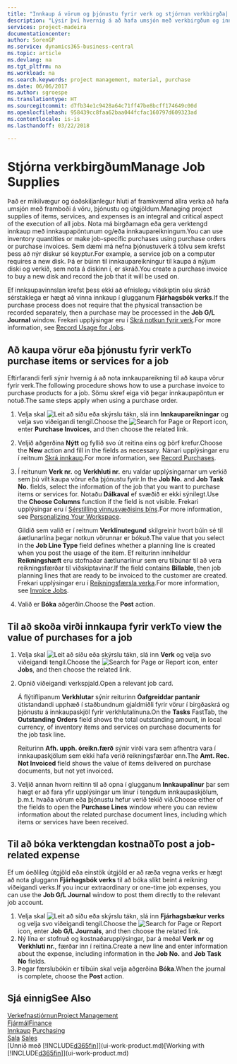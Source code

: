 ```yaml
---
title: "Innkaup á vörum og þjónustu fyrir verk og stjórnun verkbirgða| Microsoft Docs"
description: "Lýsir því hvernig á að hafa umsjón með verkbirgðum og innkaupum á efni og þjónustu í verkum."
services: project-madeira
documentationcenter: 
author: SorenGP
ms.service: dynamics365-business-central
ms.topic: article
ms.devlang: na
ms.tgt_pltfrm: na
ms.workload: na
ms.search.keywords: project management, material, purchase
ms.date: 06/06/2017
ms.author: sgroespe
ms.translationtype: HT
ms.sourcegitcommit: d7fb34e1c9428a64c71ff47be8bcff174649c00d
ms.openlocfilehash: 958439cc8faa62baa044fcfac160797d609323ad
ms.contentlocale: is-is
ms.lasthandoff: 03/22/2018

---
```

# <a name="manage-job-supplies"></a><span data-ttu-id="652aa-103">Stjórna verkbirgðum</span><span class="sxs-lookup"><span data-stu-id="652aa-103">Manage Job Supplies</span></span>
<span data-ttu-id="652aa-104">Það er mikilvægur og óaðskiljanlegur hluti af framkvæmd allra verka að hafa umsjón með framboði á vöru, þjónustu og útgjöldum.</span><span class="sxs-lookup"><span data-stu-id="652aa-104">Managing project supplies of items, services, and expenses is an integral and critical aspect of the execution of all jobs.</span></span> <span data-ttu-id="652aa-105">Nota má birgðamagn eða gera verktengd innkaup með innkaupapöntunum og/eða innkaupareikningum.</span><span class="sxs-lookup"><span data-stu-id="652aa-105">You can use inventory quantities or make job-specific purchases using purchase orders or purchase invoices.</span></span> <span data-ttu-id="652aa-106">Sem dæmi má nefna þjónustuverk á tölvu sem krefst þess að nýr diskur sé keyptur.</span><span class="sxs-lookup"><span data-stu-id="652aa-106">For example, a service job on a computer requires a new disk.</span></span> <span data-ttu-id="652aa-107">Þá er búinn til innkaupareikningur til kaupa á nýjum diski og verkið, sem nota á diskinn í, er skráð.</span><span class="sxs-lookup"><span data-stu-id="652aa-107">You create a purchase invoice to buy a new disk and record the job that it will be used on.</span></span>

<span data-ttu-id="652aa-108">Ef innkaupavinnslan krefst þess ekki að efnislegu viðskiptin séu skráð sérstaklega er hægt að vinna innkaup í glugganum **Fjárhagsbók verks**.</span><span class="sxs-lookup"><span data-stu-id="652aa-108">If the purchase process does not require that the physical transaction be recorded separately, then a purchase may be processed in the **Job G/L Journal** window.</span></span> <span data-ttu-id="652aa-109">Frekari upplýsingar eru í [Skrá notkun fyrir verk](projects-how-record-job-usage.md).</span><span class="sxs-lookup"><span data-stu-id="652aa-109">For more information, see [Record Usage for Jobs](projects-how-record-job-usage.md).</span></span>

## <a name="to-purchase-items-or-services-for-a-job"></a><span data-ttu-id="652aa-110">Að kaupa vörur eða þjónustu fyrir verk</span><span class="sxs-lookup"><span data-stu-id="652aa-110">To purchase items or services for a job</span></span>
<span data-ttu-id="652aa-111">Eftirfarandi ferli sýnir hvernig á að nota innkaupareikning til að kaupa vörur fyrir verk.</span><span class="sxs-lookup"><span data-stu-id="652aa-111">The following procedure shows how to use a purchase invoice to purchase products for a job.</span></span> <span data-ttu-id="652aa-112">Sömu skref eiga við þegar innkaupapöntun er notuð.</span><span class="sxs-lookup"><span data-stu-id="652aa-112">The same steps apply when using a purchase order.</span></span>  

1. <span data-ttu-id="652aa-113">Velja skal ![Leit að síðu eða skýrslu](media/ui-search/search_small.png "Leit að síðu eða skýrslu táknið") tákn, slá inn **Innkaupareikningar** og velja svo viðeigandi tengil.</span><span class="sxs-lookup"><span data-stu-id="652aa-113">Choose the ![Search for Page or Report](media/ui-search/search_small.png "Search for Page or Report icon") icon, enter **Purchase Invoices**, and then choose the related link.</span></span>  
2. <span data-ttu-id="652aa-114">Veljið aðgerðina **Nýtt** og fyllið svo út reitina eins og þörf krefur.</span><span class="sxs-lookup"><span data-stu-id="652aa-114">Choose the **New** action and fill in the fields as necessary.</span></span> <span data-ttu-id="652aa-115">Nánari upplýsingar eru í reitnum [Skrá innkaup](purchasing-how-record-purchases.md).</span><span class="sxs-lookup"><span data-stu-id="652aa-115">For more information, see [Record Purchases](purchasing-how-record-purchases.md).</span></span>
3. <span data-ttu-id="652aa-116">Í reitunum **Verk nr.** og **Verkhluti nr.** eru valdar upplýsingarnar um verkið sem þú vilt kaupa vörur eða þjónustu fyrir.</span><span class="sxs-lookup"><span data-stu-id="652aa-116">In the **Job No.** and **Job Task No.** fields, select the information of the job that you want to purchase items or services for.</span></span> <span data-ttu-id="652aa-117">Notaðu **Dálkaval** ef svæðið er ekki sýnilegt.</span><span class="sxs-lookup"><span data-stu-id="652aa-117">Use the **Choose Columns** function if the field is not visible.</span></span> <span data-ttu-id="652aa-118">Frekari upplýsingar eru í [Sérstilling vinnusvæðisins þíns](ui-personalization-user.md).</span><span class="sxs-lookup"><span data-stu-id="652aa-118">For more information, see [Personalizing Your Workspace](ui-personalization-user.md).</span></span>

    <span data-ttu-id="652aa-119">Gildið sem valið er í reitnum **Verklínutegund** skilgreinir hvort búin sé til áætlunarlína þegar notkun vörunnar er bókuð.</span><span class="sxs-lookup"><span data-stu-id="652aa-119">The value that you select in the **Job Line Type** field defines whether a planning line is created when you post the usage of the item.</span></span> <span data-ttu-id="652aa-120">Ef reiturinn inniheldur **Reikningshæft** eru stofnaðar áætlunarlínur sem eru tilbúnar til að vera reikningsfærðar til viðskiptavinar.</span><span class="sxs-lookup"><span data-stu-id="652aa-120">If the field contains **Billable**, then job planning lines that are ready to be invoiced to the customer are created.</span></span> <span data-ttu-id="652aa-121">Frekari upplýsingar eru í [Reikningsfærsla verka](projects-how-invoice-jobs.md).</span><span class="sxs-lookup"><span data-stu-id="652aa-121">For more information, see [Invoice Jobs](projects-how-invoice-jobs.md).</span></span>
4. <span data-ttu-id="652aa-122">Valið er **Bóka** aðgerðin.</span><span class="sxs-lookup"><span data-stu-id="652aa-122">Choose the **Post** action.</span></span>

## <a name="to-view-the-value-of-purchases-for-a-job"></a><span data-ttu-id="652aa-123">Til að skoða virði innkaupa fyrir verk</span><span class="sxs-lookup"><span data-stu-id="652aa-123">To view the value of purchases for a job</span></span>
1. <span data-ttu-id="652aa-124">Velja skal ![Leit að síðu eða skýrslu](media/ui-search/search_small.png "Leit að síðu eða skýrslu táknið") tákn, slá inn **Verk** og velja svo viðeigandi tengil.</span><span class="sxs-lookup"><span data-stu-id="652aa-124">Choose the ![Search for Page or Report](media/ui-search/search_small.png "Search for Page or Report icon") icon, enter **Jobs**, and then choose the related link.</span></span>
2. <span data-ttu-id="652aa-125">Opnið viðeigandi verkspjald.</span><span class="sxs-lookup"><span data-stu-id="652aa-125">Open a relevant job card.</span></span>

    <span data-ttu-id="652aa-126">Á flýtiflipanum **Verkhlutar** sýnir reiturinn **Óafgreiddar pantanir** útistandandi upphæð í staðbundnum gjaldmiðli fyrir vörur í birgðaskrá og þjónustu á innkaupaskjöl fyrir verkhlutalínuna.</span><span class="sxs-lookup"><span data-stu-id="652aa-126">On the **Tasks** FastTab, the **Outstanding Orders** field shows the total outstanding amount, in local currency, of inventory items and services on purchase documents for the job task line.</span></span>  

    <span data-ttu-id="652aa-127">Reiturinn **Afh. upph. óreikn.færð** sýnir virði vara sem afhentra vara í innkaupaskjölum sem ekki hafa verið reikningsfærðar enn.</span><span class="sxs-lookup"><span data-stu-id="652aa-127">The **Amt. Rec. Not Invoiced** field shows the value of items delivered on purchase documents, but not yet invoiced.</span></span>  
3. <span data-ttu-id="652aa-128">Veljið annan hvorn reitinn til að opna í glugganum **Innkaupalínur** þar sem hægt er að fara yfir upplýsingar um línur í tengdum innkaupaskjölum, þ.m.t. hvaða vörum eða þjónustu hefur verið tekið við.</span><span class="sxs-lookup"><span data-stu-id="652aa-128">Choose either of the fields to open the **Purchase Lines** window where you can review information about the related purchase document lines, including which items or services have been received.</span></span>

## <a name="to-post-a-job-related-expense"></a><span data-ttu-id="652aa-129">Til að bóka verktengdan kostnað</span><span class="sxs-lookup"><span data-stu-id="652aa-129">To post a job-related expense</span></span>
<span data-ttu-id="652aa-130">Ef um óeðlileg útgjöld eða einstök útgjöld er að ræða vegna verks er hægt að nota gluggann **Fjárhagsbók verks** til að bóka slíkt beint á reikning viðeigandi verks.</span><span class="sxs-lookup"><span data-stu-id="652aa-130">If you incur extraordinary or one-time job expenses, you can use the **Job G/L Journal** window to post them directly to the relevant job account.</span></span>

1. <span data-ttu-id="652aa-131">Velja skal ![Leit að síðu eða skýrslu](media/ui-search/search_small.png "Leit að síðu eða skýrslu táknið") tákn, slá inn **Fjárhagsbækur verks** og velja svo viðeigandi tengil.</span><span class="sxs-lookup"><span data-stu-id="652aa-131">Choose the ![Search for Page or Report](media/ui-search/search_small.png "Search for Page or Report icon") icon, enter **Job G/L Journals**, and then choose the related link.</span></span>  
2. <span data-ttu-id="652aa-132">Ný lína er stofnuð og kostnaðarupplýsingar, þar á meðal **Verk nr** og **Verkhluti nr.**, færðar inn í reitina.</span><span class="sxs-lookup"><span data-stu-id="652aa-132">Create a new line and enter information about the expense, including information in the **Job No.** and **Job Task No** fields.</span></span>  
3. <span data-ttu-id="652aa-133">Þegar færslubókin er tilbúin skal velja aðgerðina **Bóka**.</span><span class="sxs-lookup"><span data-stu-id="652aa-133">When the journal is complete, choose the **Post** action.</span></span>

## <a name="see-also"></a><span data-ttu-id="652aa-134">Sjá einnig</span><span class="sxs-lookup"><span data-stu-id="652aa-134">See Also</span></span>
[<span data-ttu-id="652aa-135">Verkefnastjórnun</span><span class="sxs-lookup"><span data-stu-id="652aa-135">Project Management</span></span>](projects-manage-projects.md)  
[<span data-ttu-id="652aa-136">Fjármál</span><span class="sxs-lookup"><span data-stu-id="652aa-136">Finance</span></span>](finance.md)  
<span data-ttu-id="652aa-137">[Innkaup](purchasing-manage-purchasing.md)       </span><span class="sxs-lookup"><span data-stu-id="652aa-137">[Purchasing](purchasing-manage-purchasing.md)       </span></span>  
<span data-ttu-id="652aa-138">[Sala](sales-manage-sales.md)    </span><span class="sxs-lookup"><span data-stu-id="652aa-138">[Sales](sales-manage-sales.md)    </span></span>  
<span data-ttu-id="652aa-139">[Unnið með [!INCLUDE[d365fin](includes/d365fin_md.md)]](ui-work-product.md)</span><span class="sxs-lookup"><span data-stu-id="652aa-139">[Working with [!INCLUDE[d365fin](includes/d365fin_md.md)]](ui-work-product.md)</span></span>  


